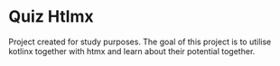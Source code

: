 # Quiz Htlmx

Project created for study purposes.
The goal of this project is to utilise kotlinx together with htmx and learn about their potential together.

